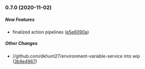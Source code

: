### 0.7.0 (2020-11-02)

##### New Features

*  finalized action pipelines ([e5e6090a](https://github.com/dkhunt27/environment-variable-service/commit/e5e6090a589e218fd38d27cd52fe1570c3879f5e))

##### Other Changes

* //github.com/dkhunt27/environment-variable-service into wip ([3b9e4967](https://github.com/dkhunt27/environment-variable-service/commit/3b9e49675988b3e9ff2c8349da2dd94b8e7d2957))



